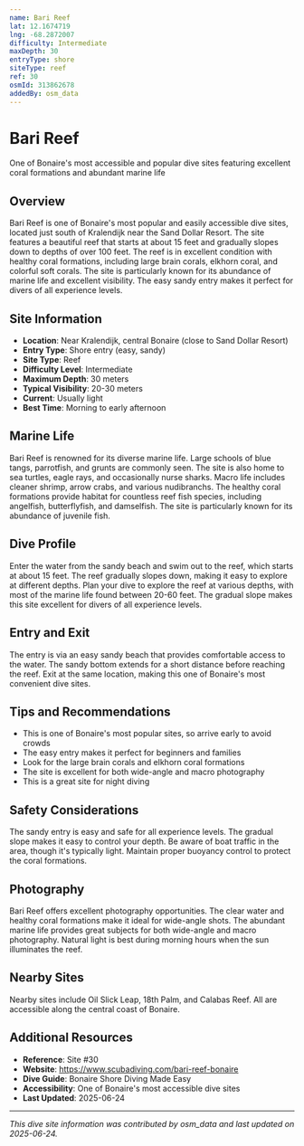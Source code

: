 ```yaml
---
name: Bari Reef
lat: 12.1674719
lng: -68.2872007
difficulty: Intermediate
maxDepth: 30
entryType: shore
siteType: reef
ref: 30
osmId: 313862678
addedBy: osm_data
---
```


# Bari Reef

One of Bonaire's most accessible and popular dive sites featuring excellent coral formations and abundant marine life

## Overview
Bari Reef is one of Bonaire's most popular and easily accessible dive sites, located just south of Kralendijk near the Sand Dollar Resort. The site features a beautiful reef that starts at about 15 feet and gradually slopes down to depths of over 100 feet. The reef is in excellent condition with healthy coral formations, including large brain corals, elkhorn coral, and colorful soft corals. The site is particularly known for its abundance of marine life and excellent visibility. The easy sandy entry makes it perfect for divers of all experience levels.

## Site Information
- **Location**: Near Kralendijk, central Bonaire (close to Sand Dollar Resort)
- **Entry Type**: Shore entry (easy, sandy)
- **Site Type**: Reef
- **Difficulty Level**: Intermediate
- **Maximum Depth**: 30 meters
- **Typical Visibility**: 20-30 meters
- **Current**: Usually light
- **Best Time**: Morning to early afternoon

## Marine Life
Bari Reef is renowned for its diverse marine life. Large schools of blue tangs, parrotfish, and grunts are commonly seen. The site is also home to sea turtles, eagle rays, and occasionally nurse sharks. Macro life includes cleaner shrimp, arrow crabs, and various nudibranchs. The healthy coral formations provide habitat for countless reef fish species, including angelfish, butterflyfish, and damselfish. The site is particularly known for its abundance of juvenile fish.

## Dive Profile
Enter the water from the sandy beach and swim out to the reef, which starts at about 15 feet. The reef gradually slopes down, making it easy to explore at different depths. Plan your dive to explore the reef at various depths, with most of the marine life found between 20-60 feet. The gradual slope makes this site excellent for divers of all experience levels.

## Entry and Exit
The entry is via an easy sandy beach that provides comfortable access to the water. The sandy bottom extends for a short distance before reaching the reef. Exit at the same location, making this one of Bonaire's most convenient dive sites.

## Tips and Recommendations
- This is one of Bonaire's most popular sites, so arrive early to avoid crowds
- The easy entry makes it perfect for beginners and families
- Look for the large brain corals and elkhorn coral formations
- The site is excellent for both wide-angle and macro photography
- This is a great site for night diving

## Safety Considerations
The sandy entry is easy and safe for all experience levels. The gradual slope makes it easy to control your depth. Be aware of boat traffic in the area, though it's typically light. Maintain proper buoyancy control to protect the coral formations.

## Photography
Bari Reef offers excellent photography opportunities. The clear water and healthy coral formations make it ideal for wide-angle shots. The abundant marine life provides great subjects for both wide-angle and macro photography. Natural light is best during morning hours when the sun illuminates the reef.

## Nearby Sites
Nearby sites include Oil Slick Leap, 18th Palm, and Calabas Reef. All are accessible along the central coast of Bonaire.

## Additional Resources
- **Reference**: Site #30
- **Website**: https://www.scubadiving.com/bari-reef-bonaire
- **Dive Guide**: Bonaire Shore Diving Made Easy
- **Accessibility**: One of Bonaire's most accessible dive sites
- **Last Updated**: 2025-06-24

---
*This dive site information was contributed by osm_data and last updated on 2025-06-24.* 